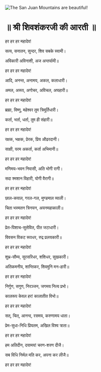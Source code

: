 ![The San Juan Mountains are beautiful!](lib/images/img.png "San Juan Mountains")

# ॥ श्री शिवशंकरजी की आरती ॥

हर हर हर महादेव!

सत्य, सनातन, सुन्दर, शिव सबके स्वामी।

अविकारी अविनाशी, अज अन्तर्यामी॥

हर हर हर महादेव!

आदि, अनन्त, अनामय, अकल, कलाधारी।

अमल, अरूप, अगोचर, अविचल, अघहारी॥

हर हर हर महादेव!

ब्रह्मा, विष्णु, महेश्वर तुम त्रिमूर्तिधारी।

कर्ता, भर्ता, धर्ता, तुम ही संहारी॥

हर हर हर महादेव!

रक्षक, भक्षक, प्रेरक, प्रिय औढरदानी।

साक्षी, परम अकर्ता, कर्ता अभिमानी॥

हर हर हर महादेव!

मणिमय-भवन निवासी, अति भोगी रागी।

सदा श्मशान विहारी, योगी वैरागी॥

हर हर हर महादेव!

छाल-कपाल, गरल-गल, मुण्डमाल व्याली।

चिता भस्मतन त्रिनयन, अयनमहाकाली॥

हर हर हर महादेव!

प्रेत-पिशाच-सुसेवित, पीत जटाधारी।

विवसन विकट रूपधर, रुद्र प्रलयकारी॥

हर हर हर महादेव!

शुभ्र-सौम्य, सुरसरिधर, शशिधर, सुखकारी।

अतिकमनीय, शान्तिकर, शिवमुनि मन-हारी॥

हर हर हर महादेव!

निर्गुण, सगुण, निरञ्जन, जगमय नित्य प्रभो।

कालरूप केवल हर! कालातीत विभो॥

हर हर हर महादेव!

सत्‌, चित्‌, आनन्द, रसमय, करुणामय धाता।

प्रेम-सुधा-निधि प्रियतम, अखिल विश्व त्राता॥

हर हर हर महादेव!

हम अतिदीन, दयामय! चरण-शरण दीजै।

सब विधि निर्मल मति कर, अपना कर लीजै॥

हर हर हर महादेव!